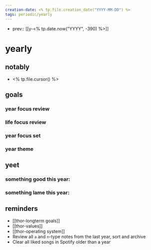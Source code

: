 ```yaml
---
creation-date: <% tp.file.creation_date("YYYY-MM-DD") %>
tags: periodic/yearly
---
```

- prev:: [[y-<% tp.date.now("YYYY", -390) %>]]
# yearly
## notably
- <% tp.file.cursor() %> 
## goals
### year focus review
### life focus review
### year focus set
### year theme
## yeet
### something good this year:
### something lame this year:
## reminders
- [[thor-longterm goals]]
- [[thor-values]]
- [[thor-operating system]]
- Review all `a` and `n`-type notes from the last year, sort and archive
- Clear all liked songs in Spotify older than a year

